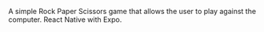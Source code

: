 A simple Rock Paper Scissors game that allows the user to play against the computer.
React Native with Expo.
